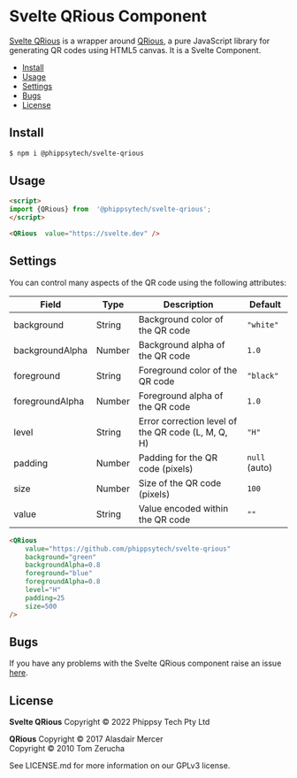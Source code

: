 
# Svelte QRious Component
[Svelte QRious](https://github.com/phippsytech/svelte-qrious) is a wrapper around [QRious](https://github.com/neocotic/qrious), a pure JavaScript library for generating QR codes using HTML5 canvas.  It is  a Svelte Component.
* [Install](#install)
* [Usage](#usage)
* [Settings](#settings)
* [Bugs](#bugs)
* [License](#license)

## Install
``` bash
$ npm i @phippsytech/svelte-qrious
```

## Usage
``` html
<script>
import {QRious} from  '@phippsytech/svelte-qrious';
</script>

<QRious  value="https://svelte.dev" />
```

## Settings
You can control many aspects of the QR code using the following attributes:

| Field | Type | Description | Default |
| --------------- | ------- | -------------------------------------------------- | ------------- |
| background | String | Background color of the QR code | `"white"` |
| backgroundAlpha | Number | Background alpha of the QR code | `1.0` |
| foreground | String | Foreground color of the QR code | `"black"` |
| foregroundAlpha | Number | Foreground alpha of the QR code | `1.0` |
| level | String | Error correction level of the QR code (L, M, Q, H) | `"H"` |
| padding | Number | Padding for the QR code (pixels) | `null` (auto) |
| size | Number | Size of the QR code (pixels) | `100` |
| value | String | Value encoded within the QR code | `""` |
```HTML
<QRious
	value="https://github.com/phippsytech/svelte-qrious"
	background="green"
	backgroundAlpha=0.8
	foreground="blue"
	foregroundAlpha=0.8
	level="H"
	padding=25
	size=500
/>
```

## Bugs
If you have any problems with the Svelte QRious component raise an issue [here](https://github.com/phippsytech/svelte-qrious/issues).

## License
**Svelte QRious**
Copyright © 2022 Phippsy Tech Pty Ltd

**QRious**
Copyright © 2017 Alasdair Mercer  
Copyright © 2010 Tom Zerucha

See LICENSE.md for more information on our GPLv3 license.
